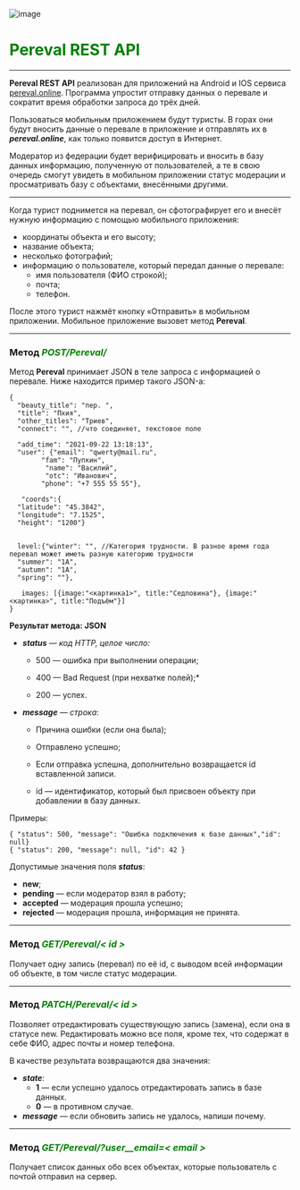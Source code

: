 ![image](https://lms-cdn.skillfactory.ru/assets/courseware/v1/6ce6d0d69d2954ea1ef1511b7c4c6fca/asset-v1:SkillFactory+PDEV+2021+type@asset+block/virt_intern_start_2.1.svg)

# <span style="color:green">Pereval REST API</span>

___
**Pereval REST API** реализован для приложений на Android и IOS сервиса [pereval.online](https://pereval.online/). 
Программа упростит отправку данных о перевале и сократит время обработки запроса до трёх дней.

Пользоваться мобильным приложением будут туристы. В горах они будут вносить данные о перевале в приложение и отправлять 
их в ***pereval.online***, как только появится доступ в Интернет.

Модератор из федерации будет верифицировать и вносить в базу данных информацию, полученную от пользователей, а те в 
свою очередь смогут увидеть в мобильном приложении статус модерации и просматривать базу с объектами, внесёнными 
другими.

---
Когда турист поднимется на перевал, он сфотографирует его и внесёт нужную информацию с помощью мобильного приложения:

+ координаты объекта и его высоту;
+ название объекта;
+ несколько фотографий;
+ информацию о пользователе, который передал данные о перевале:
  + имя пользователя (ФИО строкой);
  + почта;
  + телефон.

После этого турист нажмёт кнопку «Отправить» в мобильном приложении. Мобильное приложение вызовет метод **Pereval**.

---
### **Метод** ***<span style="color:green"> POST/Pereval/</span>***

Метод **Pereval** принимает JSON в теле запроса с информацией о перевале. Ниже находится пример такого JSON-а:

```
{
  "beauty_title": "пер. ",
  "title": "Пхия",
  "other_titles": "Триев",
  "connect": "", //что соединяет, текстовое поле
 
  "add_time": "2021-09-22 13:18:13",
  "user": {"email": "qwerty@mail.ru", 		
        "fam": "Пупкин",
		 "name": "Василий",
		 "otc": "Иванович",
        "phone": "+7 555 55 55"}, 
 
   "coords":{
  "latitude": "45.3842",
  "longitude": "7.1525",
  "height": "1200"}
 
 
  level:{"winter": "", //Категория трудности. В разное время года перевал может иметь разную категорию трудности
  "summer": "1А",
  "autumn": "1А",
  "spring": ""},
 
   images: [{image:"<картинка1>", title:"Седловина"}, {image:"<картинка>", title:"Подъём"}]
}
```

**Результат метода: JSON**

+ ***status*** — *код HTTP, целое число:*

   + 500 — ошибка при выполнении операции;

   + 400 — Bad Request (при нехватке полей);*

   + 200 — успех.

+ ***message*** — *строка*:

  + Причина ошибки (если она была);

  + Отправлено успешно;

  + Если отправка успешна, дополнительно возвращается id вставленной записи.

  + id — идентификатор, который был присвоен объекту при добавлении в базу данных.

Примеры:

```
{ "status": 500, "message": "Ошибка подключения к базе данных","id": null}
{ "status": 200, "message": null, "id": 42 }
```

Допустимые значения поля ***status***:

+ **new**;
+ **pending** — если модератор взял в работу;
+ **accepted** — модерация прошла успешно;
+ **rejected** — модерация прошла, информация не принята.

---
### **Метод** ***<span style="color:green">GET/Pereval/< id ></span>***

Получает одну запись (перевал) по её id, с выводом всей информации об объекте, в том числе статус модерации.

---
### **Метод** ***<span style="color:green">PATCH/Pereval/< id ></span>***

Позволяет отредактировать существующую запись (замена), если она в статусе new.
Редактировать можно все поля, кроме тех, что содержат в себе ФИО, адрес почты и номер телефона.

В качестве результата возвращаются два значения:
+ ***state***:
  + **1** — если успешно удалось отредактировать запись в базе данных.
  + **0** — в противном случае.
+ ***message*** — если обновить запись не удалось, напиши почему.

---
### **Метод** ***<span style="color:green">GET/Pereval/?user__email=< email ></span>***

Получает список данных обо всех объектах, которые пользователь с почтой <email> отправил на сервер.



